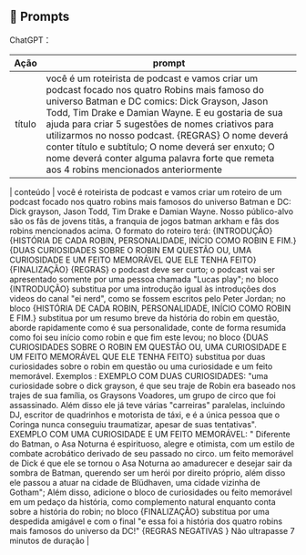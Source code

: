 ## 🧠 Prompts


ChatGPT：

|   Ação   | prompt                                                                                                                                                                                                                                                                         |
| :------: | ------------------------------------------------------------------------------------------------------------------------------------------------------------------------------------------------------------------------------------------------------------------------------ |
|  título | você é um roteirista de podcast e vamos criar um podcast focado nos quatro Robins mais famoso do universo Batman e DC comics: Dick Grayson, Jason Todd, Tim Drake e Damian Wayne. E eu gostaria de sua ajuda para criar 5 sugestões de nomes criativos para utilizarmos no nosso podcast. {REGRAS} O nome deverá conter título e subtítulo; O nome deverá ser enxuto; O nome deverá conter alguma palavra forte que remeta aos 4 robins mencionados anteriormente |


| conteúdo | você é roteirista de podcast e vamos criar um roteiro de um podcast focado nos quatro robins mais famosos do universo Batman e DC: Dick grayson, Jason Todd, Tim Drake e Damian Wayne. Nosso público-alvo são os fãs de jovens titãs, a franquia de jogos batman arkham e fãs dos robins mencionados acima. O formato do roteiro terá: {INTRODUÇÃO} {HISTÓRIA DE CADA ROBIN, PERSONALIDADE, INÍCIO COMO ROBIN E FIM.} {DUAS CURIOSIDADES SOBRE O ROBIN EM QUESTÃO OU, UMA CURIOSIDADE E UM FEITO MEMORÁVEL QUE ELE TENHA FEITO} {FINALIZAÇÃO}
 {REGRAS} o podcast deve ser curto; o podcast vai ser apresentado somente por uma pessoa chamada "Lucas play"; no bloco {INTRODUÇÃO} substitua por uma introdução igual às introduções dos videos do canal "ei nerd", como se fossem escritos pelo Peter Jordan; no bloco {HISTÓRIA DE CADA ROBIN, PERSONALIDADE, INÍCIO COMO ROBIN E FIM.} substitua por um resumo breve da história do robin em questão, aborde rapidamente como é sua personalidade, conte de forma resumida como foi seu início como robin e que fim este levou; no bloco {DUAS CURIOSIDADES SOBRE O ROBIN EM QUESTÃO OU, UMA CURIOSIDADE E UM FEITO MEMORÁVEL QUE ELE TENHA FEITO} substitua por duas curiosidades sobre o robin em questão ou uma curiosidade e um feito memorável. Exemplos : EXEMPLO COM DUAS CURIOSIDADES: "uma curiosidade sobre o dick grayson, é que seu traje de Robin era baseado nos trajes de sua família, os Graysons Voadores, um grupo de circo que foi assassinado. Além disso ele já teve várias "carreiras" paralelas, incluindo DJ, escritor de quadrinhos e motorista de táxi, e é a única pessoa que o Coringa nunca conseguiu traumatizar, apesar de suas tentativas". EXEMPLO COM UMA CURIOSIDADE E UM FEITO MEMORÁVEL: " Diferente do Batman, o Asa Noturna é espirituoso, alegre e otimista, com um estilo de combate acrobático derivado de seu passado no circo. um feito memorável de Dick é que ele se tornou o Asa Noturna ao amadurecer e desejar sair da sombra de Batman, querendo ser um herói por direito próprio, além disso ele passou a atuar na cidade de Blüdhaven, uma cidade vizinha de Gotham"; Além disso, adicione o bloco de curiosidades ou feito memorável em um pedaço da história, como complemento natural enquanto conta sobre a história do robin; no bloco {FINALIZAÇÃO} substitua por uma despedida amigável e com o final "e essa foi a história dos quatro robins mais famosos do universo da DC!" {REGRAS NEGATIVAS } Não ultrapasse 7 minutos de duração |

